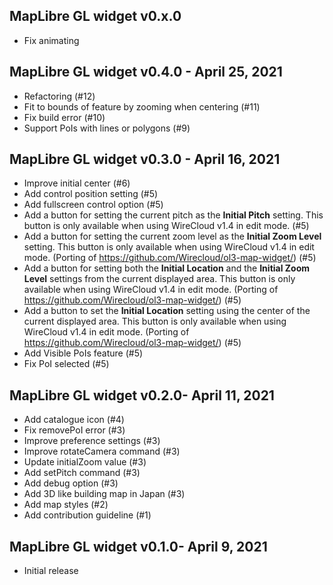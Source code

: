## MapLibre GL widget v0.x.0

- Fix animating

## MapLibre GL widget v0.4.0 - April 25, 2021

- Refactoring (#12)
- Fit to bounds of feature by zooming when centering (#11)
- Fix build error (#10)
- Support PoIs with lines or polygons (#9)

## MapLibre GL widget v0.3.0 - April 16, 2021

- Improve initial center (#6)
- Add control position setting (#5)
- Add fullscreen control option (#5)
- Add a button for setting the current pitch as the **Initial Pitch** setting. 
  This button is only available when using WireCloud v1.4 in edit mode. (#5)
- Add a button for setting the current zoom level as the **Initial Zoom
    Level** setting. This button is only available when using WireCloud v1.4 in
    edit mode. (Porting of https://github.com/Wirecloud/ol3-map-widget/) (#5)
- Add a button for setting both the **Initial Location** and the **Initial
    Zoom Level** settings from the current displayed area. This button is only
    available when using WireCloud v1.4 in edit mode.
    (Porting of https://github.com/Wirecloud/ol3-map-widget/) (#5)
- Add a button to set the **Initial Location** setting using the center of the
    current displayed area. This button is only available when using WireCloud
    v1.4 in edit mode. (Porting of https://github.com/Wirecloud/ol3-map-widget/)
    (#5)
- Add Visible PoIs feature (#5)
- Fix PoI selected (#5)

## MapLibre GL widget v0.2.0- April 11, 2021

- Add catalogue icon (#4)
- Fix removePoI error (#3)
- Improve preference settings (#3)
- Improve rotateCamera command (#3)
- Update initialZoom value (#3)
- Add setPitch command (#3)
- Add debug option (#3)
- Add 3D like building map in Japan (#3)
- Add map styles (#2)
- Add contribution guideline (#1)

## MapLibre GL widget v0.1.0- April 9, 2021

- Initial release

